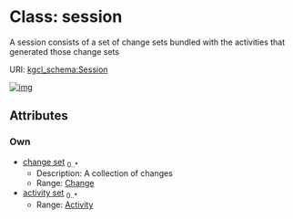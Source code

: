 
# Class: session


A session consists of a set of change sets bundled with the activities that generated those change sets

URI: [kgcl_schema:Session](https://w3id.org/kgcl-schema/Session)


[![img](https://yuml.me/diagram/nofunky;dir:TB/class/[Activity]<activity%20set%200..*-++[Session],[Change]<change%20set%200..*-++[Session],[Change],[Activity])](https://yuml.me/diagram/nofunky;dir:TB/class/[Activity]<activity%20set%200..*-++[Session],[Change]<change%20set%200..*-++[Session],[Change],[Activity])

## Attributes


### Own

 * [change set](change_set.md)  <sub>0..\*</sub>
     * Description: A collection of changes
     * Range: [Change](Change.md)
 * [activity set](activity_set.md)  <sub>0..\*</sub>
     * Range: [Activity](Activity.md)
